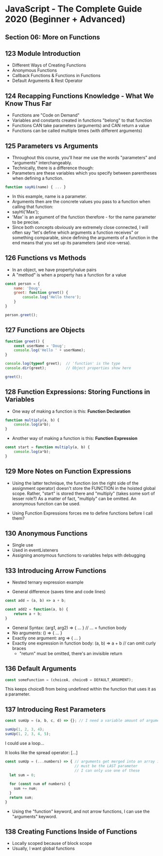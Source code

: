 # JavaScript - The Complete Guide 2020 (Beginner + Advanced)

## Section 06: More on Functions

## 123 Module Introduction
- Different Ways of Creating Functions
- Anonymous Functions
- Callback Functions & Functions in Functions
- Default Arguments & Rest Operator

## 124 Recapping Functions Knowledge - What We Know Thus Far
- Functions are "Code on Demand"
- Variables and constants created in functions "belong" to that function
- Functions CAN take parameters (arguments) and CAN return a value
- Functions can be called multiple times (with different arguments)

## 125 Parameters vs Arguments
- Throughout this course, you'll hear me use the words "parameters" and "arguments" interchangeably.
- Technically, there is a difference though:
- Parameters are these variables which you specify between parentheses when defining a function.

```javascript
function sayHi(name) { ... } 
```

- In this example, name is a parameter.
- Arguments then are the concrete values you pass to a function when calling that function:
- sayHi('Max');
- 'Max' is an argument of the function therefore - for the name parameter to be precise.
- Since both concepts obviously are extremely close connected, I will often say "let's define which arguments a function receives" or something comparable, since defining the arguments of a function in the end means that you set up its parameters (and vice-versa).

## 126 Functions vs Methods
- In an object, we have property/value pairs
- A "method" is when a property has a function for a value

```javascript
const person = {
    name: 'Doug',
    greet: function greet() {
        console.log('Hello there');
    }
}

person.greet();
```

## 127 Functions are Objects
```javascript
function greet() {
    const userName = 'Doug';
    console.log('Hello ' + userName);
}

console.log(typeof greet);  // 'function' is the type
console.dir(greet);         // Object properties show here

greet();
```

## 128 Function Expressions: Storing Functions in Variables
- One way of making a function is this: **Function Declaration**
```javascript
function multiply(a, b) {
    console.log(a*b);
}
```

- Another way of making a function is this: **Function Expression**
```javascript
const start = function multiply(a, b) {
    console.log(a*b);
}
```

## 129 More Notes on Function Expressions
- Using the latter technique, the function (on the right side of the assignment operator) doesn't store the FUNCTION in the hoisted global scope. Rather, "start" is stored there and "multiply" (takes some sort of lesser role?) As a matter of fact, "multiply" can be omitted. An anonymous function can be used.

- Using Function Expressions forces me to define functions before I call them?

## 130 Anonymous Functions
- Single use
- Used in eventListeners
- Assigning anonymous functions to variables helps with debugging

## 133 Introducing Arrow Functions
- Nested ternary expression example

- General difference (saves time and code lines)
```javascript
const add = (a, b) => a + b;

const add2 = function(a, b) {
    return a + b;
}
```

- General Syntax: (arg1, arg2) => { ... } // ... = function body
- No arguments: () => { ... }
- Exactly one argument: arg => { ... }
- Exactly one expression in function body: (a, b) => a + b // can omit curly braces
  - "return" must be omitted, there's an invisible return

## 136 Default Arguments

```javascript
const someFunction = (choiceA, choiceB = DEFAULT_ARGUMENT);
```

This keeps choiceB from being undefined within the function that uses it as a parameter.

## 137 Introducing Rest Parameters

```javascript
const sumUp = (a, b, c, d) => {}; // I need a variable amount of arguments

sumUp(1, 2, 3, 4);
sumUp(1, 2, 3, 4, 5);
```

I could use a loop...

It looks like the spread operator: [...]

```javascript
const sumUp = (...numbers) => { // arguments get merged into an array inside the function
                                // must be the LAST parameter
                                // I can only use one of these
  let sum = 0;
  
  for (const num of numbers) {
    sum += num;
  }
  return sum;
}
```

- Using the "function" keyword, and not arrow functions, I can use the "arguments" keyword.

## 138 Creating Functions Inside of Functions
- Locally scoped because of block scope
- Usually, I want global functions